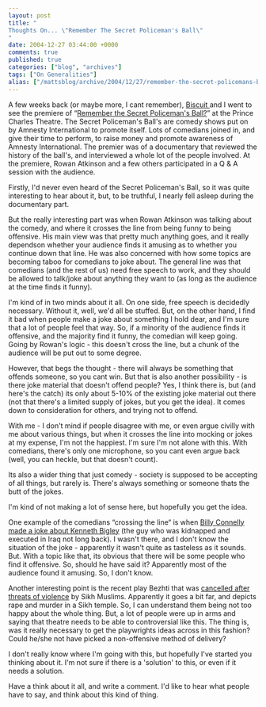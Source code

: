 ```yaml
---
layout: post
title: "
Thoughts On... \"Remember The Secret Policeman's Ball\"
"
date: 2004-12-27 03:44:00 +0000
comments: true
published: true
categories: ["blog", "archives"]
tags: ["On Generalities"]
alias: ["/mattsblog/archive/2004/12/27/remember-the-secret-policemans-ball.aspx"]
---
```

<!-- more -->

<P>A few weeks back (or maybe more, I cant remember), <A href="http://biscuit-rant.blogspot.com/2004/12/remember-secret-policemans-ball.html">Biscuit </A>and I went to see the premiere of &#8220;<A href="http://www.amnesty.org.uk/action/events/spb/">Remember the Secret Policeman's Ball?</A>&#8221; at the Prince Charles Theatre. The Secret Policeman's Ball's are comedy shows put on by Amnesty International to promote itself. Lots of comedians joined in, and give their time to perform, to raise money and promote awareness of Amnesty International. The premier was of a documentary that reviewed the history of the ball's, and interviewed a whole lot of the people involved. At the premiere, Rowan Atkinson and a few others participated in a Q & A session with the audience.</P>
 <P>Firstly, I'd never even heard of the Secret Policeman's Ball, so it was quite interesting to hear about it, but, to be truthful, I nearly fell asleep during the documentary part. </P>
 <P>But the really interesting part was when Rowan Atkinson was talking about the comedy, and where it crosses the line from being funny to being offensive. His main view was that pretty much anything goes, and it really dependson whether your audience finds it amusing as to whether you continue down that line. He was also concerned with how some topics are becoming taboo for comedians to joke about. The general line was that comedians (and the rest of us) need free speech to work, and they should be allowed to talk/joke about anything they want to (as long as the audience at the time finds it funny).</P>
 <P>I'm kind of in two minds about it all. On one side, free speech is decidedly necessary. Without it, well, we'd all be stuffed. But, on the other hand, I find it bad when people make a joke about something I hold dear, and I'm sure that a lot of people feel that way. So, if a minority of the audience finds it offensive, and the majority find it funny, the comedian will keep going. Going by Rowan's logic - this doesn't cross the line, but a chunk of the audience will be put out to some degree. </P>
 <P>However, that begs the thought - there will always be something that offends someone, so you cant win. But that is also another possibility - is there joke material that doesn't offend people? Yes, I think there is, but (and here's the catch) its only about 5-10% of the existing joke material out there (not that there's a limited supply of jokes, but you get the idea). It comes down to consideration for others, and trying not to offend. </P>
 <P>With me - I don't mind if people disagree with me, or even argue civilly with me about various things, but when it crosses the line into mocking or jokes at my expense, I'm not the happiest. I'm sure I'm not alone with this. With comedians, there's only one microphone, so you cant even argue back (well, you can heckle, but that doesn't count).</P>
 <P>Its also a wider thing that just comedy - society is supposed to be accepting of all things, but rarely is. There's always something or someone thats the butt of the jokes.</P>
 <P>I'm kind of not making a lot of sense here, but hopefully you get the idea.</P>
 <P>One example of the comedians &#8220;crossing the line&#8220; is when <A href="http://www.google.com/search?&q=billy+connelly+bigley">Billy Connelly made a joke about Kenneth Bigley</A> (the guy who was kidnapped and executed in Iraq not long back). I wasn't there, and I don't know the situation of the joke - apparently it wasn't quite as tasteless as it sounds. But. With a topic like that, its obvious that there will be some people who find it offensive. So, should he have said it? Apparently most of the audience found it amusing. So, I don't know.</P>
 <P>Another interesting point is the recent play Bezhti that was <A href="http://www.muslimnews.co.uk/news/news.php?article=8589">cancelled after threats of violence</A> by Sikh Muslims. Apparently it goes a bit far, and depicts rape and murder in a Sikh temple. So, I can understand them being not too happy about the whole thing. But, a lot of people were up in arms and saying that theatre needs to be able to controversial like this. The thing is, was it really necessary to get the playwrights ideas across in this fashion? Could he/she not have picked a non-offensive method of delivery?</P>
 <P>I don't really know where I'm going with this, but hopefully I've started you thinking about it. I'm not sure if there is a 'solution' to this, or even if it needs a solution.</P>
 <P>Have a think about it all, and write a comment. I'd like to hear what people have to say, and think about this kind of thing.</P>
